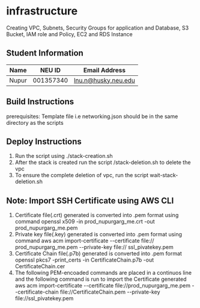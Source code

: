 # infrastructure

Creating VPC, Subnets, Security Groups for application and Database, S3 Bucket, IAM role and Policy, EC2 and RDS Instance

## Student Information

| Name | NEU ID | Email Address |
| --- | --- | --- |
| Nupur | 001357340 | lnu.n@husky.neu.edu |

## Build Instructions
prerequisites:
Template file i.e networking.json should be in the same directory as the scripts

## Deploy Instructions
1. Run the script using ./stack-creation.sh
2. After the stack is created run the script /stack-deletion.sh to delete the vpc
3. To ensure the complete deletion of vpc, run the script wait-stack-deletion.sh

## Note: Import SSH Certificate using AWS CLI
1. Certificate file(.crt) generated is converted into .pem format using command openssl x509 -in prod_nupurgarg_me.crt -out prod_nupurgarg_me.pem
2. Private key file(.key) generated is converted into .pem format using command aws acm import-certificate --certificate file:// prod_nupurgarg_me.pem --private-key file:// ssl_pivatekey.pem
3. Certificate Chain file(.p7b) generated is converted into .pem format openssl pkcs7 -print_certs -in CertificateChain.p7b -out CertificateChain.cer
4. The following PEM-encoaded commands are placed in a continuos line and the following command is run to import the Certificate generated
aws acm import-certificate --certificate file://prod_nupurgarg_me.pem --certificate-chain file://CertificateChain.pem --private-key file://ssl_pivatekey.pem





